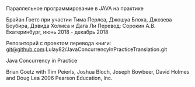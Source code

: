Параллельное программирование в JAVA на практике

Брайан Гоетс
при участии Тима Перлса, Джошуа Блоха, Джозева Боубира, Дэвида Холмса и Дага Ли
Перевод: Сорокин А.В.
Екатеринбург, июнь 2018 - декабрь 2018

Репозиторий с проектом перевода книги:
git@github.com:Lulay82/JavaConcurrencyInPracticeTranslation.git

Java Concurrency in Practice

Brian Goetz with Tim Peierls, Joshua Bloch, Joseph Bowbeer, David Holmes and Doug Lea
2006 Pearson Education, Inc.